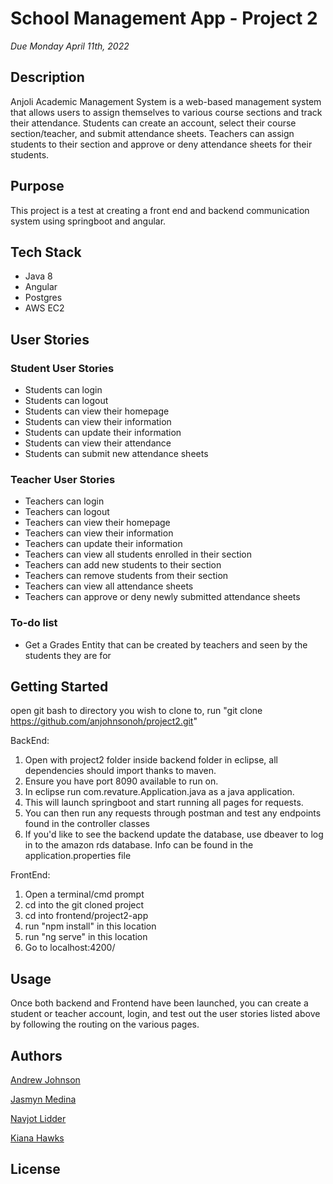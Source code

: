 # School Management App - Project 2
*Due Monday April 11th, 2022*
## Description
Anjoli Academic Management System is a web-based management system that allows users to assign themselves to various course sections and track their attendance.
Students can create an account, select their course section/teacher, and submit attendance sheets.
Teachers can assign students to their section and approve or deny attendance sheets for their students.

## Purpose
This project is a test at creating a front end and backend communication system using springboot and angular.

## Tech Stack
* Java 8
* Angular
* Postgres
* AWS EC2

## User Stories

### Student User Stories
* Students can login
* Students can logout
* Students can view their homepage
* Students can view their information
* Students can update their information
* Students can view their attendance
* Students can submit new attendance sheets

### Teacher User Stories
* Teachers can login
* Teachers can logout
* Teachers can view their homepage
* Teachers can view their information
* Teachers can update their information
* Teachers can view all students enrolled in their section
* Teachers can add new students to their section
* Teachers can remove students from their section
* Teachers can view all attendance sheets
* Teachers can approve or deny newly submitted attendance sheets


### To-do list
- Get a Grades Entity that can be created by teachers and seen by the students they are for


## Getting Started
open git bash to directory you wish to clone to, run "git clone https://github.com/anjohnsonoh/project2.git"

BackEnd: 
1. Open with project2 folder inside backend folder in eclipse, all dependencies should import thanks to maven. 
2. Ensure you have port 8090 available to run on.
3. In eclipse run com.revature.Application.java as a java application.
4. This will launch springboot and start running all pages for requests.
5. You can then run any requests through postman and test any endpoints found in the controller classes
6. If you'd like to see the backend update the database, use dbeaver to log in to the amazon rds database. Info can be found in the application.properties file


FrontEnd: 
1. Open a terminal/cmd prompt
2. cd into the git cloned project
3. cd into frontend/project2-app
4. run "npm install" in this location
5. run "ng serve" in this location
6. Go to localhost:4200/

## Usage
Once both backend and Frontend have been launched, you can create a student or teacher account, login, and test out the user stories listed above by following the routing on the various pages.


## Authors

[Andrew Johnson](https://github.com/anjohnsonoh)

[Jasmyn Medina](https://github.com/jasmynmedina)

[Navjot Lidder](https://github.com/1navi1)

[Kiana Hawks](https://github.com/kth29)

## License
